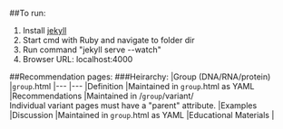 ##To run:

1. Install [jekyll](http://jekyllrb.com/docs/installation/)
2. Start cmd with Ruby and navigate to folder dir
3. Run command "jekyll serve --watch"
4. Browser URL: localhost:4000

##Recommendation pages:
###Heirarchy:
|Group (DNA/RNA/protein)    |`group`.html
|---                        |---
|Definition                 |Maintained in `group`.html as YAML
|Recommendations            |Maintained in /`group`/variant/ <br> Individual variant pages must have a "parent" attribute.
|Examples
|Discussion                 |Maintained in `group`.html as YAML
|Educational Materials      |
